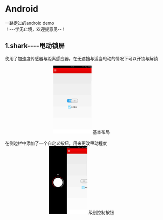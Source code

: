 # Android
一路走过的android demo  
！---学无止境，欢迎提意见--！
## 1.shark----甩动锁屏   
  使用了加速度传感器与距离感应器，在无遮挡与适当甩动的情况下可以开锁与解锁
<center>
<img src="https://github.com/1260408088/Android/blob/master/shark/shark/res/drawable-xxhdpi/1.jpg" width="25%" height="25%" />
  基本布局
</center><br/>
在侧边栏中添加了一个自定义按钮，用来更改甩动程度
<center>
<img src="https://github.com/1260408088/Android/blob/master/shark/shark/res/drawable-xxhdpi/2.jpg" width="25%" height="25%" />
  级别控制按钮
</center>
